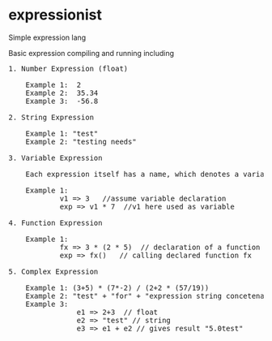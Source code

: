 # expressionist
Simple expression lang

Basic expression compiling and running including

<pre>
1. Number Expression (float) 

    Example 1:  2 
    Example 2:  35.34
    Example 3:  -56.8
   
2. String Expression
    
    Example 1: "test"
    Example 2: "testing needs"
  
3. Variable Expression
    
    Each expression itself has a name, which denotes a variable namee 
    
    Example 1: 
            v1 => 3   //assume variable declaration
            exp => v1 * 7  //v1 here used as variable 

4. Function Expression
    
    Example 1: 
            fx => 3 * (2 * 5)  // declaration of a function
            exp => fx()   // calling declared function fx

5. Complex Expression
    
    Example 1: (3+5) * (7*-2) / (2+2 * (57/19))
    Example 2: "test" + "for" + "expression string concetenation" + "2+3"
    Example 3:
                e1 => 2+3  // float 
                e2 => "test" // string
                e3 => e1 + e2 // gives result "5.0test"
    
    
</pre>
